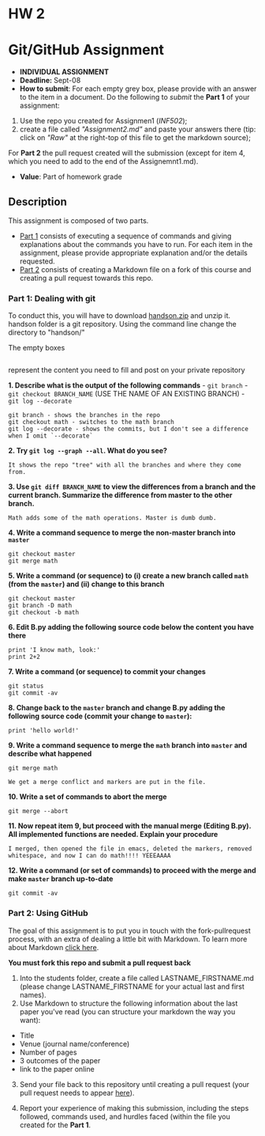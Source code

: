 # HW 2

# Git/GitHub Assignment

* **INDIVIDUAL ASSIGNMENT**
* **Deadline:** Sept-08
* **How to submit**: For each empty grey box, please provide with an answer to the item in a document. Do the following to *submit* the **Part 1** of your assignment:
1. Use the repo you created for Assignmen1 (*INF502*); 
2. create a file called *"Assignment2.md"* and paste your answers there (tip: click on *"Raw"* at the right-top of this file to get the markdown source); 

For **Part 2** the pull request created will the submission (except for item 4, which you need to add to the end of the Assignemnt1.md).

* **Value**: Part of homework grade

## Description
This assignment is composed of two parts. 
- [Part 1](#Part-1-Dealing-with-git) consists of executing a sequence of commands and giving explanations about the commands you have to run. 
For each item in the assignment, please provide appropriate explanation and/or the details requested.
- [Part 2](#Part-2-Using-GitHub) consists of creating a Markdown file on a fork of this course and creating a pull request towards this repo.

### Part 1: Dealing with git

To conduct this, you will have to download [handson.zip](handson.zip) and unzip it.
handson folder is a git repository. Using the command line change the directory to "handson/"

The empty boxes
```

```
represent the content you need to fill and post on your private repository


**1. Describe what is the output of the following commands**
    -  `git branch` 
    -  `git checkout BRANCH_NAME` (USE THE NAME OF AN EXISTING BRANCH)
    -  `git log --decorate`

```
git branch - shows the branches in the repo
git checkout math - switches to the math branch
git log --decorate - shows the commits, but I don't see a difference when I omit `--decorate`
```

**2. Try `git log --graph --all`. What do you see?**

```
It shows the repo "tree" with all the branches and where they come from.
```

**3. Use `git diff BRANCH_NAME` to view the differences from a branch and the current branch.
   Summarize the difference from master to the other branch.**

```
Math adds some of the math operations. Master is dumb dumb.
```

**4. Write a command sequence to merge the non-master branch into `master`**

```
git checkout master
git merge math
```


**5. Write a command (or sequence) to (i) create a new branch called `math` (from the `master`)
and (ii) change to this branch**

```
git checkout master
git branch -D math
git checkout -b math
```
   
**6. Edit B.py adding the following source code below the content you have there**
```
print 'I know math, look:'
print 2+2
```

**7. Write a command (or sequence) to commit your changes**
```
git status
git commit -av
```

**8. Change back to the `master` branch and change B.py adding the following source code (commit your change to `master`):**
```
print 'hello world!'
```

**9. Write a command sequence to merge the `math` branch into `master` and describe what happened**
```
git merge math

We get a merge conflict and markers are put in the file.
```
   
**10. Write a set of commands to abort the merge**
```
git merge --abort
```
   
**11. Now repeat item 9, but proceed with the manual merge (Editing B.py). All implemented functions are needed. Explain your procedure**
```
I merged, then opened the file in emacs, deleted the markers, removed whitespace, and now I can do math!!!! YEEEAAAA
```

**12. Write a command (or set of commands) to proceed with the merge and make `master` branch up-to-date**
```
git commit -av
```

### Part 2: Using GitHub

The goal of this assignment is to put you in touch with the fork-pullrequest process, with an extra of dealing a little bit with Markdown. To learn more about Markdown [click here](https://guides.github.com/features/mastering-markdown/).

**You must fork this repo and submit a pull request back**

1. Into the students folder, create a file called LASTNAME_FIRSTNAME.md (please change LASTNAME_FIRSTNAME for your actual last and first names). 
2. Use Markdown to structure the following information about the last paper you've read (you can structure your markdown the way you want):
- Title
- Venue (journal name/conference)
- Number of pages
- 3 outcomes of the paper
- link to the paper online

3. Send your file back to this repository until creating a pull request (your pull request needs to appear [here](https://github.com/igorsteinmacher/CS502-Fall2019/pulls)).

4. Report your experience of making this submission, including the steps followed, commands used, and hurdles faced (within the file you created for the **Part 1**.
```


```




